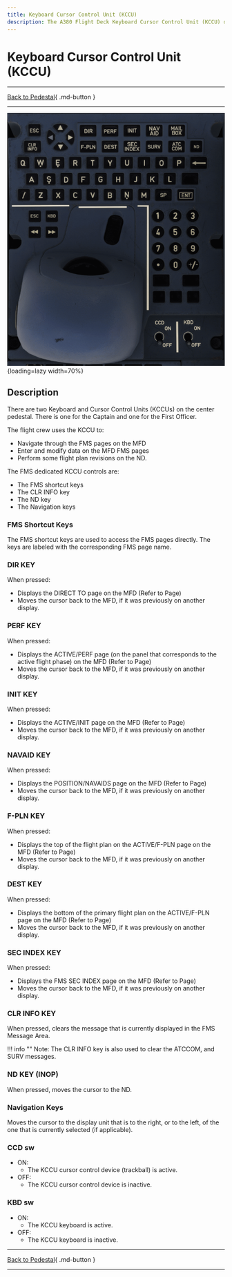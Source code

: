```yaml
---
title: Keyboard Cursor Control Unit (KCCU)
description: The A380 Flight Deck Keyboard Cursor Control Unit (KCCU) description.
---
```


# Keyboard Cursor Control Unit (KCCU)

---

[Back to Pedestal](../overviews/pedestal.md){ .md-button }

---

![img_1.png](../../../assets/a380x-briefing/flight-deck/pedestal/kccu.png){loading=lazy width=70%}


## Description

There are two Keyboard and Cursor Control Units (KCCUs) on the center pedestal. There is one for
the Captain and one for the First Officer.

The flight crew uses the KCCU to:

- Navigate through the FMS pages on the MFD
- Enter and modify data on the MFD FMS pages
- Perform some flight plan revisions on the ND.

The FMS dedicated KCCU controls are:

- The FMS shortcut keys
- The CLR INFO key
- The ND key
- The Navigation keys

### FMS Shortcut Keys

The FMS shortcut keys are used to access the FMS pages directly. The keys are labeled with the
corresponding FMS page name.

### DIR KEY
When pressed:

- Displays the DIRECT TO page on the MFD (Refer to Page)
- Moves the cursor back to the MFD, if it was previously on another display.

### PERF KEY
When pressed:

- Displays the ACTIVE/PERF page (on the panel that corresponds to the active flight phase) on the MFD (Refer to Page)
- Moves the cursor back to the MFD, if it was previously on another display.

### INIT KEY
When pressed:

- Displays the ACTIVE/INIT page on the MFD (Refer to Page)
- Moves the cursor back to the MFD, if it was previously on another display.

### NAVAID KEY
When pressed:

- Displays the POSITION/NAVAIDS page on the MFD (Refer to Page)
- Moves the cursor back to the MFD, if it was previously on another display.

### F-PLN KEY
When pressed:

- Displays the top of the flight plan on the ACTIVE/F-PLN page on the MFD (Refer to Page)
- Moves the cursor back to the MFD, if it was previously on another display.

### DEST KEY
When pressed:

- Displays the bottom of the primary flight plan on the ACTIVE/F-PLN page on the MFD (Refer to Page)
- Moves the cursor back to the MFD, if it was previously on another display.

### SEC INDEX KEY
When pressed:

- Displays the FMS SEC INDEX page on the MFD (Refer to Page)
- Moves the cursor back to the MFD, if it was previously on another display.

### CLR INFO KEY
When pressed, clears the message that is currently displayed in the FMS Message Area.

!!! info ""
    Note: The CLR INFO key is also used to clear the ATCCOM, and SURV messages.

### ND KEY (INOP)
When pressed, moves the cursor to the ND.

### Navigation Keys
Moves the cursor to the display unit that is to the right, or to the left, of the one that is currently selected 
(if applicable).

### CCD sw

- ON:
    - The KCCU cursor control device (trackball) is active.
- OFF:
    - The KCCU cursor control device is inactive.

### KBD sw

- ON:
    - The KCCU keyboard is active.
- OFF:
    - The KCCU keyboard is inactive.

---

[Back to Pedestal](../overviews/pedestal.md){ .md-button }

---



